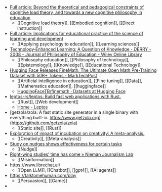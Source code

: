 - [Full article: Beyond the theoretical and pedagogical constraints of cognitive load theory, and towards a new cognitive philosophy in education](https://www.tandfonline.com/doi/full/10.1080/00131857.2024.2441389?src=exp-la#abstract)
	- [[Cognitive load theory]], [[Embodied cognition]], [[Direct instruction]]
- [Full article: Implications for educational practice of the science of learning and development](https://www.tandfonline.com/doi/full/10.1080/10888691.2018.1537791)
	- [[Applying psychology to education]], [[Learning sciences]]
- [Technology‐Enhanced Learning: A Question of Knowledge - DERRY - 2008 - Journal of Philosophy of Education - Wiley Online Library](https://onlinelibrary.wiley.com/doi/10.1111/j.1467-9752.2008.00638.x)
	- [[Philosophy education]], [[Philosophy of technology]], [[Epistemology]], [[Knowledge]], [[Educational Technology]]
- [Hugging Face Releases FineMath: The Ultimate Open Math Pre-Training Dataset with 50B+ Tokens - MarkTechPost](https://www.marktechpost.com/2024/12/20/hugging-face-releases-finemath-the-ultimate-open-math-pre-training-dataset-with-50b-tokens/)
	- [[Artificial intelligence in education]], [[Fine tuning]], [[Data]], [[Mathematics education]], [[huggingface]]
	- [HuggingFaceTB/finemath · Datasets at Hugging Face](https://huggingface.co/datasets/HuggingFaceTB/finemath)
- [leptos-rs/leptos: Build fast web applications with Rust.](https://github.com/leptos-rs/leptos)
	- [[Rust]], [[Web development]]
	- [Home - Leptos](https://leptos.dev/)
- [getzola/zola: A fast static site generator in a single binary with everything built-in. https://www.getzola.org](https://github.com/getzola/zola)
	- [[Static site]], [[Rust]]
- [Exploration of impact of incubation on creativity: A meta-analysis.](https://psycnet.apa.org/doiLanding?doi=10.1037%2Faca0000722)
	- [[Creativity]], [[Meta-analysis]]
- [Study on nudges shows effectiveness for certain tasks](https://www.insidehighered.com/news/students/retention/2024/12/17/study-nudges-shows-effectiveness-certain-tasks)
	- [[Nudge]]
- [Right-wing studies’ time has come » Nieman Journalism Lab](https://www.niemanlab.org/2024/12/right-wing-studies-time-has-come/)
	- [[Misinformation]]
- https://www.librechat.ai/
	- [[Open LLM]], [[Chatbot]], [[gpt4]], [[AI agents]]
- https://talktomehuman.com/play
	- [[Persuasion]], [[Game]]
-